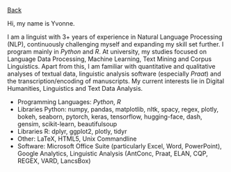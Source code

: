 [Back](https://ycvogt.github.io/my_portfolio/)

Hi, my name is Yvonne.

I am a linguist with 3+ years of experience in Natural Language Processing (NLP), continuously challenging myself and expanding my skill set further. I program mainly in _Python_ and _R_. At university, my studies focused on Language Data Processing, Machine Learning, Text Mining and Corpus Linguistics. Apart from this, I am familiar with quantitative and qualitative analyses of textual data, linguistic analysis software (especially _Praat_) and the transcription/encoding of manuscripts. My current interests lie in Digital Humanities, Linguistics and Text Data Analysis.

* Programming Languages: _Python_, _R_
* Libraries Python: numpy, pandas, matplotlib, nltk, spacy, regex, plotly, bokeh, seaborn, pytorch, keras, tensorflow, hugging-face, dash, gensim, scikit-learn, beautifulsoup
* Libraries R: dplyr, ggplot2, plotly, tidyr
* Other: LaTeX, HTML5, Unix Commandline
* Software: Microsoft Office Suite (particularly Excel, Word, PowerPoint), Google Analytics, Linguistic Analysis (AntConc, Praat, ELAN, CQP, REGEX, VARD, LancsBox)

